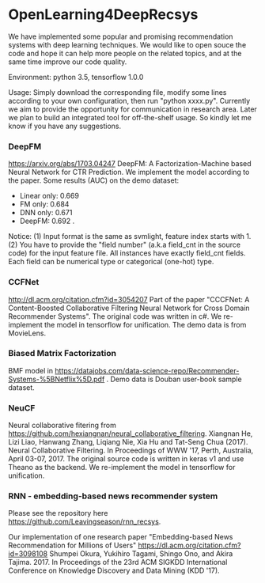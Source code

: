 # OpenLearning4DeepRecsys
We have implemented some popular and promising recommendation systems with deep learning techniques. We would like to open souce the code and hope it can help more people on the related topics, and at the same time improve our code quality.

Environment: python 3.5, tensorflow 1.0.0

Usage: Simply download the corresponding file, modify some lines according to your own configuration, then run "python xxxx.py". Currently we aim to provide the opportunity for communication in research area. Later we plan to build an integrated tool for off-the-shelf usage. So kindly let me know if you have any suggestions.

### DeepFM
https://arxiv.org/abs/1703.04247 DeepFM: A Factorization-Machine based Neural Network for CTR Prediction. We implement the model according to the paper. Some results (AUC) on the demo dataset: 
* Linear only: 0.669 
* FM only: 0.684   
* DNN only: 0.671  
* DeepFM: 0.692 .

Notice:  (1) Input format is the same as svmlight, feature index starts with 1. 
         (2) You have to provide the "field number" (a.k.a field_cnt in the source code) for the input feature file. All instances have exactly field_cnt fields.  Each field can be numerical type or categorical (one-hot) type.

### CCFNet
http://dl.acm.org/citation.cfm?id=3054207  Part of the paper "CCCFNet: A Content-Boosted Collaborative Filtering Neural Network for Cross Domain Recommender Systems".  The original code was written in c#. We re-implement the model in tensorflow for unification. The demo data is from MovieLens.

### Biased Matrix Factorization
BMF model in https://datajobs.com/data-science-repo/Recommender-Systems-%5BNetflix%5D.pdf . Demo data is Douban user-book sample dataset.

### NeuCF
Neural collaborative fitering from https://github.com/hexiangnan/neural_collaborative_filtering. Xiangnan He, Lizi Liao, Hanwang Zhang, Liqiang Nie, Xia Hu and Tat-Seng Chua (2017). Neural Collaborative Filtering. In Proceedings of WWW '17, Perth, Australia, April 03-07, 2017. The original source code is written in keras v1 and use Theano as the backend. We re-implement the model in tensorflow for unification. 

### RNN - embedding-based news recommender system
Please see the repository here https://github.com/Leavingseason/rnn_recsys.

Our implementation of one research paper "Embedding-based News Recommendation for Millions of Users" https://dl.acm.org/citation.cfm?id=3098108 Shumpei Okura, Yukihiro Tagami, Shingo Ono, and Akira Tajima. 2017. In Proceedings of the 23rd ACM SIGKDD International Conference on Knowledge Discovery and Data Mining (KDD '17).
